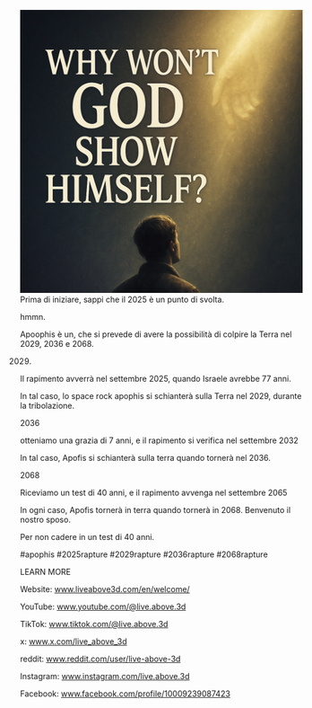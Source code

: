 ![Video cover image](../cover.jpeg)
Prima di iniziare, sappi che il 2025 è un punto di svolta.

hmmn.

Apoophis è un, che si prevede di avere la possibilità di colpire la Terra nel 2029, 2036 e 2068.

2029.

Il rapimento avverrà nel settembre 2025, quando Israele avrebbe 77 anni.

In tal caso, lo space rock apophis si schianterà sulla Terra nel 2029, durante la tribolazione.

2036

otteniamo una grazia di 7 anni, e il rapimento si verifica nel settembre 2032

In tal caso, Apofis si schianterà sulla terra quando tornerà nel 2036.

2068

Riceviamo un test di 40 anni, e il rapimento avvenga nel settembre 2065

In ogni caso, Apofis tornerà in terra quando tornerà in 2068. Benvenuto il nostro sposo.

Per non cadere in un test di 40 anni.

#apophis #2025rapture #2029rapture #2036rapture #2068rapture


LEARN MORE


Website: www.liveabove3d.com/en/welcome/

YouTube: www.youtube.com/@live.above.3d

TikTok: www.tiktok.com/@live.above.3d

x: www.x.com/live_above_3d

reddit: www.reddit.com/user/live-above-3d

Instagram: www.instagram.com/live.above.3d

Facebook: www.facebook.com/profile/10009239087423
